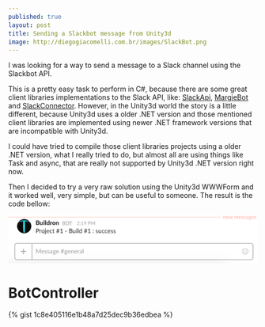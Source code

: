 ```yaml
---
published: true
layout: post
title: Sending a Slackbot message from Unity3d
image: http://diegogiacomelli.com.br/images/SlackBot.png
---
```


I was looking for a way to send a message to a Slack channel using the Slackbot API. 

This is a pretty easy task to perform in C#, because there are some great client libraries implementations to the Slack API, like: [SlackApi](https://github.com/Inumedia/SlackAPI), [MargieBot](https://github.com/jammerware/margiebot) and [SlackConnector](https://github.com/noobot/SlackConnector). However, in the Unity3d world the story is a little different, because Unity3d uses a older .NET version and those mentioned client libraries are implemented using newer .NET framework versions that are incompatible with Unity3d.

I could have tried to compile those client libraries projects using a older .NET version, what I really tried to do, but almost all are using things like Task and async, that are really not supported by Unity3d .NET version right now.

Then I decided to try a very raw solution using the Unity3d WWWForm and it worked well, very simple, but can be useful to someone. The result is the code bellow:


![](../images/SlackBotMessage.png)

BotController
======

{% gist 1c8e405116e1b48a7d25dec9b36edbea %}

